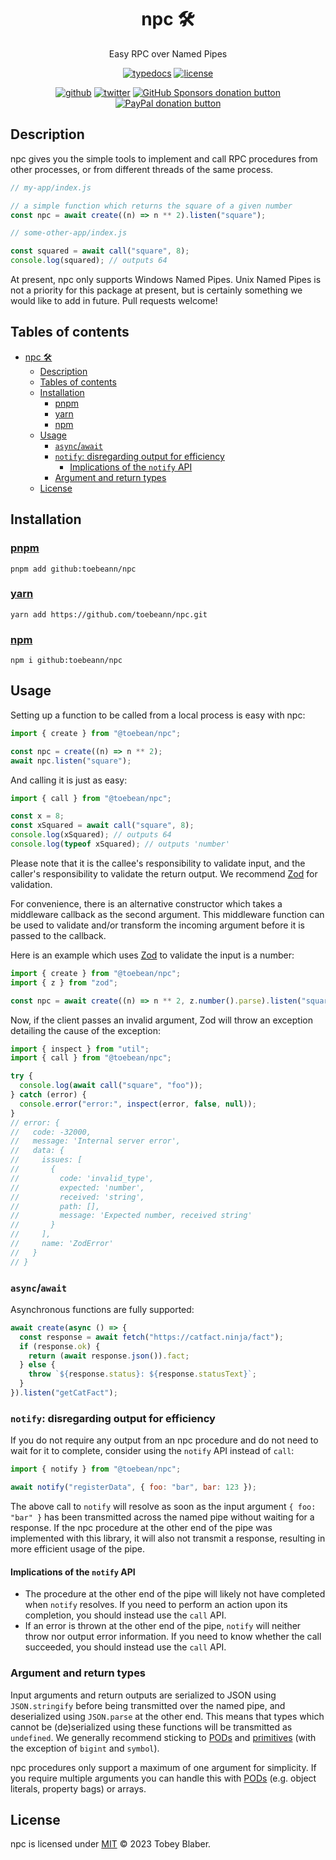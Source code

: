 <center>

# npc 🛠️

Easy RPC over Named Pipes

[![typedocs](https://img.shields.io/badge/docs-informational.svg?logo=typescript&labelColor=222&style=flat-square)](https://toebeann.github.io/npc "Read the documentation on Github Pages") [![license](https://img.shields.io/github/license/toebeann/npc.svg?logo=open-source-initiative&logoColor=3DA639&color=informational&labelColor=222&style=flat-square)](https://github.com/toebeann/signals/blob/main/LICENSE "View the license on GitHub")

[![github](https://img.shields.io/badge/source-informational.svg?logo=github&labelColor=222&style=flat-square)](https://github.com/toebeann/npc "View npc on GitHub") [![twitter](https://img.shields.io/badge/follow-blue.svg?logo=twitter&label&labelColor=222&style=flat-square)](https://twitter.com/toebean__ "Follow @toebean__ on Twitter") [![GitHub Sponsors donation button](https://img.shields.io/badge/sponsor-e5b.svg?logo=github%20sponsors&labelColor=222&style=flat-square)](https://github.com/sponsors/toebeann "Sponsor npc on GitHub") [![PayPal donation button](https://img.shields.io/badge/donate-e5b.svg?logo=paypal&labelColor=222&style=flat-square)](https://paypal.me/tobeyblaber "Donate to npc with PayPal")

</center>

## Description

npc gives you the simple tools to implement and call RPC procedures from other processes, or from different threads of the same process.

```js
// my-app/index.js

// a simple function which returns the square of a given number
const npc = await create((n) => n ** 2).listen("square");
```

```js
// some-other-app/index.js

const squared = await call("square", 8);
console.log(squared); // outputs 64
```

At present, npc only supports Windows Named Pipes. Unix Named Pipes is not a priority for this package at present, but is certainly something we would like to add in future. Pull requests welcome!

## Tables of contents

- [npc 🛠️](#npc-️)
  - [Description](#description)
  - [Tables of contents](#tables-of-contents)
  - [Installation](#installation)
    - [pnpm](#pnpm)
    - [yarn](#yarn)
    - [npm](#npm)
  - [Usage](#usage)
    - [`async`/`await`](#asyncawait)
    - [`notify`: disregarding output for efficiency](#notify-disregarding-output-for-efficiency)
      - [Implications of the `notify` API](#implications-of-the-notify-api)
    - [Argument and return types](#argument-and-return-types)
  - [License](#license)

## Installation

### [pnpm](https://pnpm.io "pnpm is a fast, disk space efficient package manager")

```shell
pnpm add github:toebeann/npc
```

### [yarn](https://yarnpkg.com "Yarn is a package manager that doubles down as project manager")

```shell
yarn add https://github.com/toebeann/npc.git
```

### [npm](https://npmjs.com "npm is the package manager for Node.js")

```shell
npm i github:toebeann/npc
```

## Usage

Setting up a function to be called from a local process is easy with npc:

```js
import { create } from "@toebean/npc";

const npc = create((n) => n ** 2);
await npc.listen("square");
```

And calling it is just as easy:

```js
import { call } from "@toebean/npc";

const x = 8;
const xSquared = await call("square", 8);
console.log(xSquared); // outputs 64
console.log(typeof xSquared); // outputs 'number'
```

Please note that it is the callee's responsibility to validate input, and the caller's responsibility to validate the return output. We recommend [Zod](https://zod.dev) for validation.

For convenience, there is an alternative constructor which takes a middleware callback as the second argument. This middleware function can be used to validate and/or transform the incoming argument before it is passed to the callback.

Here is an example which uses [Zod](https://zod.dev) to validate the input is a number:

```js
import { create } from "@toebean/npc";
import { z } from "zod";

const npc = await create((n) => n ** 2, z.number().parse).listen("square");
```

Now, if the client passes an invalid argument, Zod will throw an exception detailing the cause of the exception:

```js
import { inspect } from "util";
import { call } from "@toebean/npc";

try {
  console.log(await call("square", "foo"));
} catch (error) {
  console.error("error:", inspect(error, false, null));
}
// error: {
//   code: -32000,
//   message: 'Internal server error',
//   data: {
//     issues: [
//       {
//         code: 'invalid_type',
//         expected: 'number',
//         received: 'string',
//         path: [],
//         message: 'Expected number, received string'
//       }
//     ],
//     name: 'ZodError'
//   }
// }
```

### `async`/`await`

Asynchronous functions are fully supported:

```js
await create(async () => {
  const response = await fetch("https://catfact.ninja/fact");
  if (response.ok) {
    return (await response.json()).fact;
  } else {
    throw `${response.status}: ${response.statusText}`;
  }
}).listen("getCatFact");
```

### `notify`: disregarding output for efficiency

If you do not require any output from an npc procedure and do not need to wait for it to complete, consider using the `notify` API instead of `call`:

```js
import { notify } from "@toebean/npc";

await notify("registerData", { foo: "bar", bar: 123 });
```

The above call to `notify` will resolve as soon as the input argument `{ foo: "bar" }` has been transmitted across the named pipe without waiting for a response. If the npc procedure at the other end of the pipe was implemented with this library, it will also not transmit a response, resulting in more efficient usage of the pipe.

#### Implications of the `notify` API

- The procedure at the other end of the pipe will likely not have completed when `notify` resolves. If you need to perform an action upon its completion, you should instead use the `call` API.
- If an error is thrown at the other end of the pipe, `notify` will neither throw nor output error information. If you need to know whether the call succeeded, you should instead use the `call` API.

### Argument and return types

Input arguments and return outputs are serialized to JSON using `JSON.stringify` before being transmitted over the named pipe, and deserialized using `JSON.parse` at the other end. This means that types which cannot be (de)serialized using these functions will be transmitted as `undefined`. We generally recommend sticking to [PODs](https://en.wikipedia.org/wiki/Passive_data_structure "plain old data objects") and [primitives](https://developer.mozilla.org/en-US/docs/Glossary/Primitive) (with the exception of `bigint` and `symbol`).

npc procedures only support a maximum of one argument for simplicity. If you require multiple arguments you can handle this with [PODs](https://en.wikipedia.org/wiki/Passive_data_structure "plain old data objects") (e.g. object literals, property bags) or arrays.

## License

npc is licensed under [MIT](https://github.com/toebeann/npc/blob/main/LICENSE) © 2023 Tobey Blaber.
